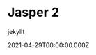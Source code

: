 ---
title: Jasper 2
github: https://github.com/jekyllt/jasper2
demo: https://jekyllt.github.io/jasper2/
license: MIT
author: jekyllt
author_link: ''
author_twitter: ''
author_github: jekyllt
date: 2021-04-29T00:00:00.000Z
ssg:
  - Jekyll
cms: null
css: null
archetype:
  - Blog
services: null
hosting:
  - Netlify
  - Vercel
description: Full-featured Jekyll port of Ghost's default theme Casper v2
stale: false
disabled: false
disabled_reason: ''
draft: false
---